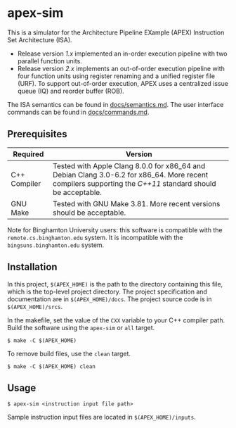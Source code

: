 # apex-sim

This is a simulator for the Architecture Pipeline EXample (APEX) Instruction Set Architecture (ISA).

- Release version _1.x_ implemented an in-order execution pipeline with two parallel function units.
- Release version _2.x_ implements an out-of-order execution pipeline with four function units using register renaming and a unified register file (URF). To support out-of-order execution, APEX uses a centralized issue queue (IQ) and reorder buffer (ROB).

The ISA semantics can be found in [docs/semantics.md](https://github.com/colematt/apex-sim/blob/master/docs/semantics.md). The user interface commands can be found in [docs/commands.md](https://github.com/colematt/apex-sim/blob/master/docs/commands.md).


## Prerequisites
| Required | Version |
|----------|---------|
| C++ Compiler | Tested with Apple Clang 8.0.0 for x86_64 and Debian Clang 3.0-6.2 for x86_64. More recent compilers supporting the _C++11_ standard should be acceptable.|
| GNU Make | Tested with GNU Make 3.81. More recent versions should be acceptable. |

Note for Binghamton University users: this software is compatible with the `remote.cs.binghamton.edu` system. It is incompatible with the `bingsuns.binghamton.edu` system.

## Installation

In this project, `$(APEX_HOME)` is the path to the directory containing this file, which is the top-level project directory. The project specification and documentation are in `$(APEX_HOME)/docs`. The project source code is in `$(APEX_HOME)/srcs`.

In the makefile, set the value of the `CXX` variable to your C++ compiler path. Build the software using the `apex-sim` or `all` target.

```
$ make -C $(APEX_HOME)
```

To remove build files, use the `clean` target.

```
$ make -C $(APEX_HOME) clean
```

## Usage

```
$ apex-sim <instruction input file path>
```

Sample instruction input files are located in `$(APEX_HOME)/inputs`.
